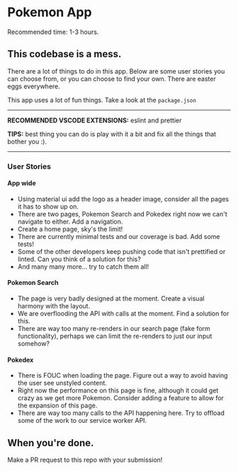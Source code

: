 # Pokemon App

Recommended time: 1-3 hours.

## This codebase is a mess.

There are a lot of things to do in this app. Below are some user stories you can choose from, or you can choose to find your own. There are easter eggs everywhere.

This app uses a lot of fun things. Take a look at the `package.json`

---

**RECOMMENDED VSCODE EXTENSIONS:** eslint and prettier

**TIPS:** best thing you can do is play with it a bit and fix all the things that bother you :).

---

### User Stories

#### App wide

- Using material ui add the logo as a header image, consider all the pages it has to show up on.
- There are two pages, Pokemon Search and Pokedex right now we can't navigate to either. Add a navigation.
- Create a home page, sky's the limit!
- There are currently minimal tests and our coverage is bad. Add some tests!
- Some of the other developers keep pushing code that isn't prettified or linted. Can you think of a solution for this?
- And many many more... try to catch them all!

#### Pokemon Search

- The page is very badly designed at the moment. Create a visual harmony with the layout.
- We are overflooding the API with calls at the moment. Find a solution for this.
- There are way too many re-renders in our search page (fake form functionality), perhaps we can limit the re-renders to just our input somehow?

#### Pokedex

- There is FOUC when loading the page. Figure out a way to avoid having the user see unstyled content.
- Right now the performance on this page is fine, although it could get crazy as we get more Pokemon. Consider adding a feature to allow for the expansion of this page.
- There are way too many calls to the API happening here. Try to offload some of the work to our service worker API.

## When you're done.

Make a PR request to this repo with your submission!
